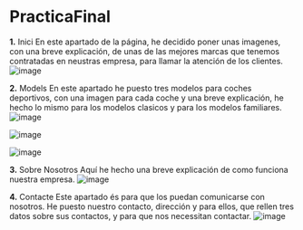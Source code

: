 # PracticaFinal
**1.** Inici
En este apartado de la página, he decidido poner unas imagenes, con una breve explicación, 
de unas de las mejores marcas que tenemos contratadas en neustras empresa, para llamar la atención de los clientes.
![image](https://github.com/user-attachments/assets/0abeb24d-6607-4964-941a-6bd5bbc23b74)

**2.** Models
En este apartado he puesto tres modelos para coches deportivos, con una imagen para cada coche y una breve explicación, he hecho lo mismo para los modelos clasicos y para los modelos familiares.
![image](https://github.com/user-attachments/assets/d9a30acf-7708-4ceb-83f1-ddfaa6c7af1e)

![image](https://github.com/user-attachments/assets/f35d0999-b145-48c6-bc85-325c3b7ebd2f)

![image](https://github.com/user-attachments/assets/fd3ab2d3-ce28-4915-be3c-96bd02ae45d0)

**3.** Sobre Nosotros 
Aquí he hecho una breve explicación de como funciona nuestra empresa.
![image](https://github.com/user-attachments/assets/c38e7703-b3f6-464c-98ae-8ec5b05d070e)

**4.** Contacte
Este apartado és para que los puedan comunicarse con nosotros. He puesto nuestro contacto, dirección y para ellos, que rellen tres datos sobre sus contactos, y para que nos necessitan contactar. 
![image](https://github.com/user-attachments/assets/374f8913-05f8-41a5-a042-4c16bd044177)
